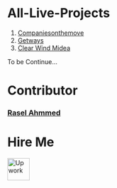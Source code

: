 # All-Live-Projects

<ol>
  <li><a href="https://companiesonthemove.tv/">Companiesonthemove</a></li>
  <li><a href="https://getawayplaces.com/">Getways</a></li>
  <li><a href="https://clearwindmedia.com/">Clear Wind Midea</a></li>
</ol>
To be Continue...

# Contributor
<h3><a href="https://raselweb.net/">Rasel Ahmmed</a></h3>

# Hire Me

<a href="https://www.upwork.com/freelancers/~0194fbf0f3ffb9e3bd"><img width="50" src="https://i.pinimg.com/favicons/648dab1f1aa2f13a411a530c0125fcf0d5db7b21ec9f4a9d4693aff2.png?e7a8919ace385cf8a267b23006320618" alt="Upwork"></a>
